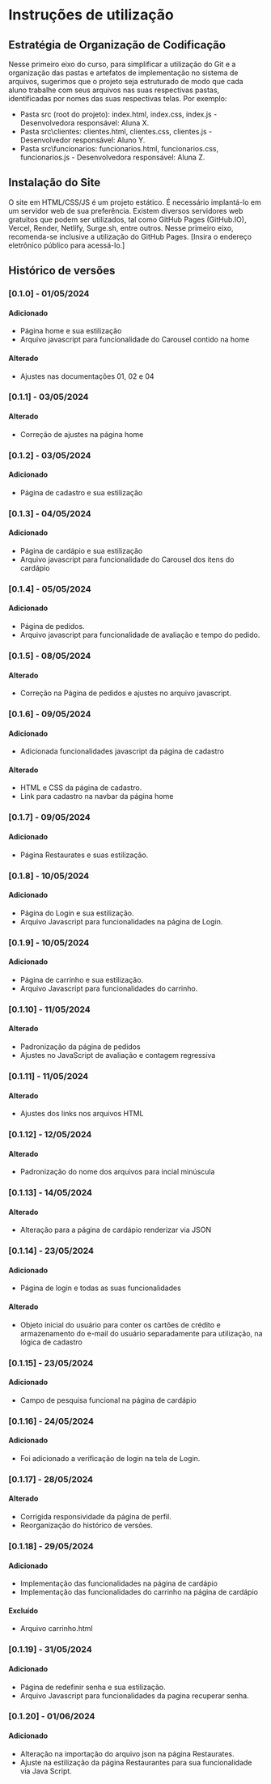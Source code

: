 # Instruções de utilização

## Estratégia de Organização de Codificação

Nesse primeiro eixo do curso, para simplificar a utilização do Git e a organização das pastas e artefatos de implementação no sistema de arquivos, sugerimos que o projeto seja estruturado de modo que cada aluno trabalhe com seus arquivos nas suas respectivas pastas, identificadas por nomes das suas respectivas telas. Por exemplo:

- Pasta src (root do projeto): index.html, index.css, index.js - Desenvolvedora responsável: Aluna X.
- Pasta src\clientes: clientes.html, clientes.css, clientes.js - Desenvolvedor responsável: Aluno Y.
- Pasta src\funcionarios: funcionarios.html, funcionarios.css, funcionarios.js - Desenvolvedora responsável: Aluna Z.

## Instalação do Site

O site em HTML/CSS/JS é um projeto estático. É necessário implantá-lo em um servidor web de sua preferência. Existem diversos servidores web gratuitos que podem ser utilizados, tal como GitHub Pages (GitHub.IO), Vercel, Render, Netlify, Surge.sh, entre outros. Nesse primeiro eixo, recomenda-se inclusive a utilização do GitHub Pages. [Insira o endereço eletrônico público para acessá-lo.]

## Histórico de versões

### [0.1.0] - 01/05/2024

#### Adicionado

- Página home e sua estilização
- Arquivo javascript para funcionalidade do Carousel contido na home

#### Alterado

- Ajustes nas documentações 01, 02 e 04

### [0.1.1] - 03/05/2024

#### Alterado

- Correção de ajustes na página home

### [0.1.2] - 03/05/2024

#### Adicionado

- Página de cadastro e sua estilização

### [0.1.3] - 04/05/2024

#### Adicionado

- Página de cardápio e sua estilização
- Arquivo javascript para funcionalidade do Carousel dos itens do cardápio

### [0.1.4] - 05/05/2024

#### Adicionado

- Página de pedidos.
- Arquivo javascript para funcionalidade de avaliação e tempo do pedido.

### [0.1.5] - 08/05/2024

#### Alterado

- Correção na Página de pedidos e ajustes no arquivo javascript.

### [0.1.6] - 09/05/2024

#### Adicionado

- Adicionada funcionalidades javascript da página de cadastro

#### Alterado

- HTML e CSS da página de cadastro.
- Link para cadastro na navbar da página home

### [0.1.7] - 09/05/2024

#### Adicionado

- Página Restaurates e suas estilização.

### [0.1.8] - 10/05/2024

#### Adicionado

- Página do Login e sua estilização.
- Arquivo Javascript para funcionalidades na página de Login.

### [0.1.9] - 10/05/2024

#### Adicionado

- Página de carrinho e sua estilização.
- Arquivo Javascript para funcionalidades do carrinho.

### [0.1.10] - 11/05/2024

#### Alterado

- Padronização da página de pedidos
- Ajustes no JavaScript de avaliação e contagem regressiva

### [0.1.11] - 11/05/2024

#### Alterado

- Ajustes dos links nos arquivos HTML

### [0.1.12] - 12/05/2024

#### Alterado

- Padronização do nome dos arquivos para incial minúscula

### [0.1.13] - 14/05/2024

#### Alterado

- Alteração para a página de cardápio renderizar via JSON

### [0.1.14] - 23/05/2024

#### Adicionado

- Página de login e todas as suas funcionalidades

#### Alterado

- Objeto inicial do usuário para conter os cartões de crédito e armazenamento do e-mail do usuário separadamente para utilização, na lógica de cadastro

### [0.1.15] - 23/05/2024

#### Adicionado

- Campo de pesquisa funcional na página de cardápio

### [0.1.16] - 24/05/2024

#### Adicionado

- Foi adicionado a verificação de login na tela de Login.

### [0.1.17] - 28/05/2024

#### Alterado

- Corrigida responsividade da página de perfil.
- Reorganização do histórico de versões.

### [0.1.18] - 29/05/2024

#### Adicionado

- Implementação das funcionalidades na página de cardápio
- Implementação das funcionalidades do carrinho na página de cardápio

#### Excluído

- Arquivo carrinho.html

### [0.1.19] - 31/05/2024

#### Adicionado

- Página de redefinir senha e sua estilização.
- Arquivo Javascript para funcionalidades da pagina recuperar senha.

### [0.1.20] - 01/06/2024

#### Adicionado

- Alteração na importação do arquivo json na página Restaurates.
- Ajuste na estilização da página Restaurantes para sua funcionalidade via Java Script.
